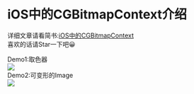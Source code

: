 # iOS中的CGBitmapContext介绍
详细文章请看简书:[iOS中的CGBitmapContext][1]  
喜欢的话请Star一下吧😀

Demo1:取色器  
![](/GIF/Demo1.gif)  
Demo2:可变形的Image  
![](/GIF/Demo2.gif)  


[1]: [http://www.jianshu.com/p/84addd11e679]
